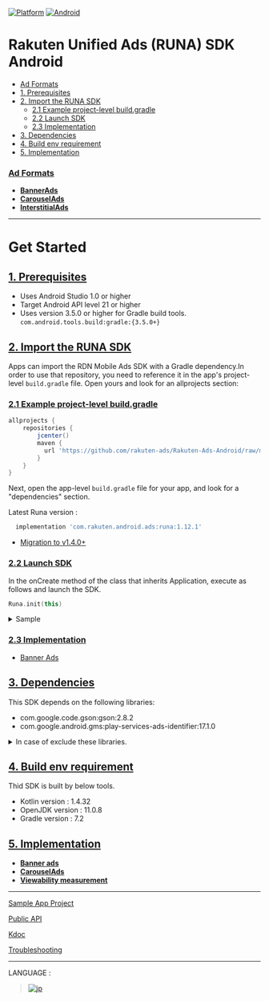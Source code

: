 <div id="top"></div>

[![Platform](http://img.shields.io/badge/platform-Android-brightgreen.svg?style=flat)](https://developer.android.com)
[![Android](http://img.shields.io/badge/support-API_Level_15+-blue.svg?style=flat)](https://developer.android.com)

# Rakuten Unified Ads (RUNA) SDK Android
* [Ad Formats](#ad-formats)
* [1. Prerequisites](#1-prerequisites)
* [2. Import the RUNA SDK](#2-import-the-runa-sdk)
    * [2.1 Example project-level build.gradle](#21-example-project-level-buildgradle)
    * [2.2 Launch SDK](#22-launch-sdk)
    * [2.3 Implementation](#23-implementation)
* [3. Dependencies](#3-dependencies)
* [4. Build env requirement](#4-build-env-requirement)
* [5. Implementation](#5-implementation)

### [Ad Formats](#ad-formats)

- **[BannerAds](./doc/bannerads/README.md)**
- **[CarouselAds](./doc/carouselads/README.md)**
- **[InterstitialAds](./doc/interstitialads/README.md)**

---

# Get Started

<div id="prerequisites"></div>

## [1. Prerequisites](#1-prerequisites)

- Uses Android Studio 1.0 or higher
- Target Android API level 21 or higher
- Uses version 3.5.0 or higher for Gradle build tools.<br>`com.android.tools.build:gradle:{3.5.0+}`

<div id="import_sdk"></div>

## [2. Import the RUNA SDK](#2-import-the-runa-sdk)

Apps can import the RDN Mobile Ads SDK with a Gradle dependency.In order to use that repository, you need to reference it in the app's project-level `build.gradle` file. Open yours and look for an allprojects section:

### [2.1 Example project-level build.gradle](#21-example-project-level-buildgradle)

```groovy
allprojects {
    repositories {
        jcenter()
        maven {
          url 'https://github.com/rakuten-ads/Rakuten-Ads-Android/raw/master/maven'
        }
    }
}
```

Next, open the app-level `build.gradle` file for your app, and look for a "dependencies" section.

Latest Runa version :

```groovy
  implementation 'com.rakuten.android.ads:runa:1.12.1'
```

- [Migration to v1.4.0+](./doc/migration/README.md)

### [2.2 Launch SDK](#22-launch-sdk)

In the onCreate method of the class that inherits Application, execute as follows and launch the SDK.

```kotlin
Runa.init(this)
```

<details>
<summary>Sample</summary>

```kotlin
class Application : Application() {

    override fun onCreate() {
        super.onCreate()
        Runa.init(this)
    }
}
```

</details>

### [2.3 Implementation](#23-implementation)

- [Banner Ads](./doc/bannerads/README.md)

## [3. Dependencies](#3-dependencies)

This SDK depends on the following libraries:

- com.google.code.gson:gson:2.8.2
- com.google.android.gms:play-services-ads-identifier:17.1.0

<details>
<summary>In case of exclude these libraries.</summary>

If you are already using these libraries, you can exclude them in the following ways to avoid conflicts:

```
implementation("com.rakuten.android.ads:runa:X.X.X") {
    exclude group: "com.google.android.gms", module: "play-services-ads-identifier"
    exclude group: "com.google.code.gson", module: "gson"
}
```

> X.X.X : Using version.
>
> ※ Exclude it with [`exclude`](https://docs.gradle.org/current/javadoc/org/gradle/api/artifacts/ModuleDependency.html#exclude-java.util.Map-) if it is already used and duplicated.

</details>

## [4. Build env requirement](#4-build-env-requirement)

Thid SDK is built by below tools.

- Kotlin version : 1.4.32
- OpenJDK version : 11.0.8
- Gradle version : 7.2

## [5. Implementation](#5-implementation)

- **[Banner ads](./doc/bannerads/README.md)**
- **[CarouselAds](./doc/carouselads/README.md)**
- **[Viewability measurement](./doc/viewability/README.md)**

---

[Sample App Project](https://github.com/rakuten-ads/Rakuten-Ads-Android-Sample)

[Public API](./doc/api/README.md)

[Kdoc](https://rakuten-ads.github.io/products/runa/android/kdoc/index.html)

[Troubleshooting](./doc/troubleshoot/README.md)

---

LANGUAGE :

> [![jp](./doc/img/lang/ja.png)](./doc/ja)
